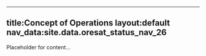 

---

title:Concept of Operations
layout:default
nav_data:site.data.oresat_status_nav_26
---


Placeholder for content...
